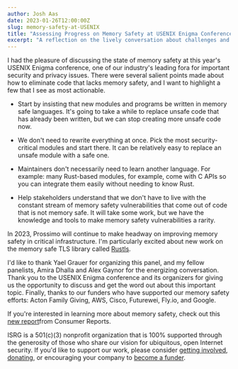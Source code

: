 ```yaml
---
author: Josh Aas
date: 2023-01-26T12:00:00Z
slug: memory-safety-at-USENIX
title: "Assessing Progress on Memory Safety at USENIX Enigma Conference"
excerpt: "A reflection on the lively conversation about challenges and opportunities to improve memory safety."
---
```


I had the pleasure of discussing the state of memory safety at this year's USENIX Enigma conference, one of our industry's leading fora for important security and privacy issues. There were several salient points made about how to eliminate code that lacks memory safety, and I want to highlight a few that I see as most actionable.

-   Start by insisting that new modules and programs be written in memory safe languages. It's going to take a while to replace unsafe code that has already been written, but we can stop creating more unsafe code now.

-   We don't need to rewrite everything at once. Pick the most security-critical modules and start there. It can be relatively easy to replace an unsafe module with a safe one.

-   Maintainers don't necessarily need to learn another language. For example: many Rust-based modules, for example, come with C APIs so you can integrate them easily without needing to know Rust.

-   Help stakeholders understand that we don't have to live with the constant stream of memory safety vulnerabilities that come out of code that is not memory safe. It will take some work, but we have the knowledge and tools to make memory safety vulnerabilities a rarity.

In 2023, Prossimo will continue to make headway on improving memory safety in critical infrastructure. I'm particularly excited about new work on the memory safe TLS library called [Rustls](/initiative/rustls/).

I'd like to thank Yael Grauer for organizing this panel, and my fellow panelists, Amira Dhalla and Alex Gaynor for the energizing conversation. Thank you to the USENIX Enigma conference and its organizers for giving us the opportunity to discuss and get the word out about this important topic. Finally, thanks to our funders who have supported our memory safety efforts: Acton Family Giving, AWS, Cisco, Futurewei, Fly.io, and Google.

If you're interested in learning more about memory safety, check out this [new report](https://advocacy.consumerreports.org/research/report-future-of-memory-safety/)from Consumer Reports.

ISRG is a 501(c)(3) nonprofit organization that is 100% supported through the generosity of those who share our vision for ubiquitous, open Internet security. If you'd like to support our work, please consider [getting involved](https://www.abetterinternet.org/getinvolved/), [donating](https://www.abetterinternet.org/donate/), or encouraging your company to [become a funder](/become-a-funder/).